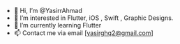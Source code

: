 - 👋 Hi, I’m @YasirrAhmad
- 👀 I’m interested in Flutter, iOS , Swift , Graphic Designs.
- 🌱 I’m currently learning Flutter
- 📫 Contact me via email [yasirghq2@gmail.com]
  


<!---
YasirrAhmad/YasirrAhmad is a ✨ special ✨ repository because its `README.md` (this file) appears on your GitHub profile.
You can click the Preview link to take a look at your changes.
--->
